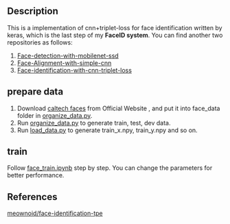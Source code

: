 ## Description
This is a implementation of cnn+triplet-loss for face identification written by keras, which is the last step of my **FaceID system**. You can find another two repositories  as follows:
1. [Face-detection-with-mobilenet-ssd](https://github.com/bruceyang2012/Face-detection-with-mobilenet-ssd)
2. [Face-Alignment-with-simple-cnn](https://github.com/bruceyang2012/Face-Alignment-with-simple-cnn)
3. [Face-identification-with-cnn-triplet-loss](https://github.com/bruceyang2012/Face-identification-with-cnn-triplet-loss)

## prepare data
1. Download [caltech faces](http://www.vision.caltech.edu/Image_Datasets/faces/faces.tar) from Official Website , and put it into face_data folder in [organize_data.py](https://github.com/bruceyang2012/Face-identification-with-cnn-triplet-loss/blob/master/utils/organize_data.py).
2. Run [organize_data.py](https://github.com/bruceyang2012/Face-identification-with-cnn-triplet-loss/blob/master/utils/organize_data.py) to generate train, test, dev data.
3. Run [load_data.py](https://github.com/bruceyang2012/Face-identification-with-cnn-triplet-loss/blob/master/utils/load_data.py) to generate train_x.npy, train_y.npy and so on.

## train
Follow [face_train.ipynb](https://github.com/bruceyang2012/Face-identification-with-cnn-triplet-loss/blob/master/face_train.ipynb) step by step. You can change the parameters for better performance.

## References
[meownoid/face-identification-tpe](https://github.com/meownoid/face-identification-tpe)
